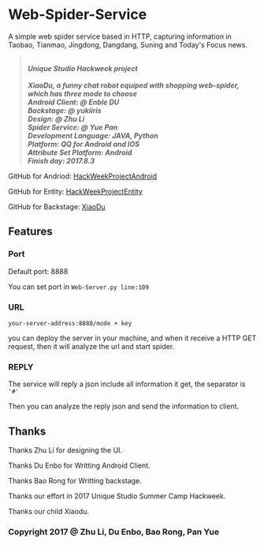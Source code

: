 # Web-Spider-Service

A simple web spider service based in HTTP, capturing information in Taobao, Tianmao, Jingdong, Dangdang, Suning and Today's Focus news.

><br/>***Unique Studio Hackweek project***<br/><br/>***XiaoDu, a funny chat robot equiped with shopping web-spider, which has three mode to choose***<br/>***Android Client: @ Enble DU***<br/>***Backstage: @ yukiiris***<br/>***Design: @ Zhu Li***<br/>***Spider Service: @ Yue Pan***<br/>***Development Language: JAVA, Python***<br/>***Platform: QQ for Android and IOS***<br/>***Attribute Set Platform: Android***<br/>***Finish day: 2017.8.3***

GitHub for Andriod: [HackWeekProjectAndroid](https://github.com/D384509085/HackWeekProjectAndroid)

GitHub for Entity: [HackWeekProjectEntity](https://github.com/D384509085/HackWeekProjectAndroid)

GitHub for Backstage: [XiaoDu](https://github.com/yukiiris/XiaoDu)

## Features

### Port

Default port: 8888

You can set port in `Web-Server.py line:109`

### URL 

`your-server-address:8888/mode + key`

you can deploy the server in your machine, and when it receive a HTTP GET request, then it will analyze the url and start spider.

### REPLY 

The service will reply a json include all information it get, the separator is `'#'`

Then you can analyze the reply json and send the information to client.

## Thanks

Thanks Zhu Li for designing the UI.

Thanks Du Enbo for Writting Android Client.

Thanks Bao Rong for Writting backstage.

Thanks our effort in 2017 Unique Studio Summer Camp Hackweek.

Thanks our child Xiaodu.

### Copyright 2017 @ Zhu Li, Du Enbo, Bao Rong, Pan Yue